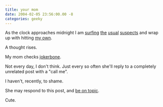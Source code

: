 ```yaml
---
title: your mom
date: 2004-02-05 23:56:00.00 -8
categories: geeky
---
```

As the clock approaches midnight I am [surfing](http://www.slashdot.org/) [the](http://www.k10k.net/) [usual](http://www.boingboing.net/) [suspects](http://www.kottke.org/) and wrap up with hitting [my own](http://www.jokerbone.com/).

A thought rises.

My mom checks [jokerbone](http://www.jokerbone.com/).

Not every day, I don't think. Just every so often she'll reply to a completely unrelated post with a "call me".

I haven't, recently, to shame.

She may respond to this post, and [be on topic](/000501.php).

Cute.
